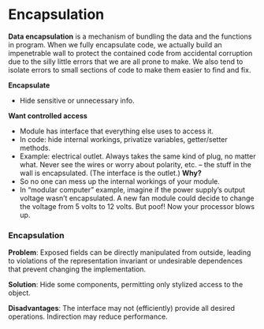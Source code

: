 # Encapsulation #

**Data encapsulation** is a mechanism of bundling the data and the functions in program.
When we fully encapsulate code, we actually build an impenetrable wall to protect the contained code from accidental corruption due to the silly little errors that we are all prone to make.
We also tend to isolate errors to small sections of code to make them easier to find and fix. 

**Encapsulate**
+	Hide sensitive or unnecessary info.

**Want controlled access**
+	Module has interface that everything else uses to access it.
+	In code: hide internal workings, privatize variables, getter/setter methods.
+	Example: electrical outlet. Always takes the same kind of plug, no matter what. Never see the wires or worry about polarity, etc. – the stuff in the wall is encapsulated. (The interface is the outlet.)
**Why?**
+	So no one can mess up the internal workings of your module.
+	In “modular computer” example, imagine if the power supply’s output voltage wasn’t encapsulated. A new fan module could decide to change the voltage from 5 volts to 12 volts. But poof! Now your processor blows up.

### Encapsulation ###

**Problem**: Exposed fields can be directly manipulated from outside, leading to violations of the representation invariant or undesirable dependences that prevent changing the implementation.

**Solution**: Hide some components, permitting only stylized access to the object.

**Disadvantages**: The interface may not (efficiently) provide all desired operations. Indirection may reduce performance.